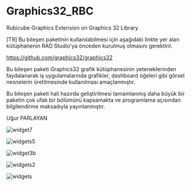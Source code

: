 # Graphics32_RBC
Rubicube Graphics Extension on Graphics 32 Library

[TR]
Bu bileşen paketinin kullanılabilmesi için aşağıdaki linkte yer alan kütüphanenin RAD Studio'ya önceden kurulmuş olmasını gerektirir.

https://github.com/graphics32/graphics32

Bu bileşen paketi Graphics32 grafik kütüphanesinin yeteneklerinden faydalanarak iş uygulamalarında grafikler, dashboard öğeleri gibi görsel nesnelerin üretilmesinde kullanılması amaçlanmıştır.

Bu bileşen paketi hali hazırda geliştirilmesi tamamlanmış daha büyük bir paketin çok ufak bir bölümünü kapsamakta ve programlama açısından bilgilendirme maksadıyla yayınlanmıştır.

Uğur PARLAYAN

![widget7](https://user-images.githubusercontent.com/24311198/39868108-cfd4cb3c-5460-11e8-8a66-4b57528ae2bb.gif)

![widgets5](https://user-images.githubusercontent.com/24311198/39690888-4c394312-51e4-11e8-81df-54e0f042be72.gif)

![widget3b](https://user-images.githubusercontent.com/24311198/39653271-06c71030-4ff9-11e8-8bc1-2c1da0232358.gif)

![widgets2](https://user-images.githubusercontent.com/24311198/39466168-31c691be-4d30-11e8-8500-891b4a3a4712.gif)

![widgets](https://user-images.githubusercontent.com/24311198/39463694-f50e2da8-4d21-11e8-96cd-78f1f2dc632a.gif)
